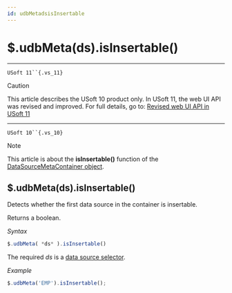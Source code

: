 ```yaml
---
id: udbMetadsisInsertable
---
```


# $.udbMeta(ds).isInsertable()



----

`USoft 11``{.vs_11}`

> [!CAUTION]
> This article describes the USoft 10 product only.
> In USoft 11, the web UI API was revised and improved. For full details, go to:
> [Revised web UI API in USoft 11](/docs/Web%20and%20app%20UIs/UDB%20udb/Revised%20web%20UI%20API%20in%20USoft%2011.md)

----

`USoft 10``{.vs_10}`

> [!NOTE]
> This article is about the **isInsertable()** function of the [DataSourceMetaContainer object](/docs/Web%20and%20app%20UIs/UDB%20DataSourceMetaContainer).

## **$.udbMeta(ds).isInsertable()**

Detects whether the first data source in the container is insertable.

Returns a boolean.

*Syntax*

```js
$.udbMeta( *ds* ).isInsertable()
```

The required *ds* is a [data source selector](/docs/Web%20and%20app%20UIs/UDB%20DataSourceMetaContainer/UDB%20DataSourceMetaContainer%20object.md).

*Example*

```js
$.udbMeta('EMP').isInsertable();
```

 